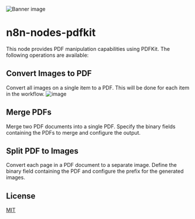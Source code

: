 ![Banner image](https://user-images.githubusercontent.com/10284570/173569848-c624317f-42b1-45a6-ab09-f0ea3c247648.png)

# n8n-nodes-pdfkit

This node provides PDF manipulation capabilities using PDFKit. The following operations are available:

## Convert Images to PDF
Convert all images on a single item to a PDF. This will be done for each item in the workflow.
![image](https://github.com/bramkn/n8n-nodes-pdfkit/assets/74856333/b18cf61e-f1fb-4165-859f-c95a01ecb982)

## Merge PDFs
Merge two PDF documents into a single PDF. Specify the binary fields containing the PDFs to merge and configure the output.

## Split PDF to Images
Convert each page in a PDF document to a separate image. Define the binary field containing the PDF and configure the prefix for the generated images.

## License

[MIT](https://github.com/n8n-io/n8n-nodes-starter/blob/master/LICENSE.md)
